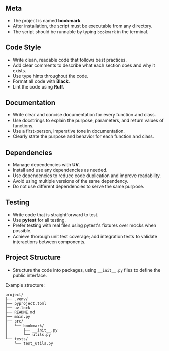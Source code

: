 ## Meta

- The project is named **bookmark**.
- After installation, the script must be executable from any directory.
- The script should be runnable by typing `bookmark` in the terminal.

## Code Style

- Write clean, readable code that follows best practices.
- Add clear comments to describe what each section does and why it exists.
- Use type hints throughout the code.
- Format all code with **Black**.
- Lint the code using **Ruff**.

## Documentation

- Write clear and concise documentation for every function and class.
- Use docstrings to explain the purpose, parameters, and return values of functions.
- Use a first-person, imperative tone in documentation.
- Clearly state the purpose and behavior for each function and class.

## Dependencies

- Manage dependencies with **UV**.
- Install and use any dependencies as needed.
- Use dependencies to reduce code duplication and improve readability.
- Avoid using multiple versions of the same dependency.
- Do not use different dependencies to serve the same purpose.

## Testing

- Write code that is straightforward to test.
- Use **pytest** for all testing.
- Prefer testing with real files using pytest's fixtures over mocks when possible.
- Achieve thorough unit test coverage; add integration tests to validate interactions between components.

## Project Structure

- Structure the code into packages, using `__init__.py` files to define the public interface.

Example structure:

```
project/
├── .venv/
├── pyproject.toml
├── uv.lock
├── README.md
├── main.py
├── src/
│   └── bookmark/
│       ├── __init__.py
│       └── utils.py
└── tests/
    └── test_utils.py
```
